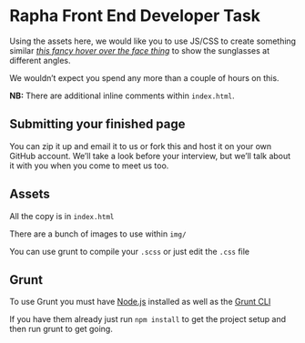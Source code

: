 # Rapha Front End Developer Task

Using the assets here, we would like you to use JS/CSS to create something similar _[this fancy hover over the face thing](http://hankjobenhavn.com/#/eyewear/state)_ to show the sunglasses at different angles.

We wouldn’t expect you spend any more than a couple of hours on this.

**NB:** There are additional inline comments within `index.html`.

## Submitting your finished page
You can zip it up and email it to us or fork this and host it on your own GitHub account. We’ll take a look before your interview, but we’ll talk about it with you when you come to meet us too.

## Assets

All the copy is in `index.html`

There are a bunch of images to use within `img/`

You can use grunt to compile your `.scss` or just edit the `.css` file

## Grunt

To use Grunt you must have [Node.js](https://nodejs.org/en/) installed as well as the [Grunt CLI](http://gruntjs.com/getting-started)

If you have them already just run `npm install` to get the project setup and then run grunt to get going.